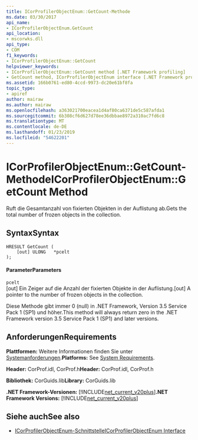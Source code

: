 ```yaml
---
title: ICorProfilerObjectEnum::GetCount-Methode
ms.date: 03/30/2017
api_name:
- ICorProfilerObjectEnum.GetCount
api_location:
- mscorwks.dll
api_type:
- COM
f1_keywords:
- ICorProfilerObjectEnum::GetCount
helpviewer_keywords:
- ICorProfilerObjectEnum::GetCount method [.NET Framework profiling]
- GetCount method, ICorProfilerObjectEnum interface [.NET Framework profiling]
ms.assetid: 166b0761-ed80-4ccd-9973-dc20e61bf8fa
topic_type:
- apiref
author: mairaw
ms.author: mairaw
ms.openlocfilehash: a363021700eacea1d4af80ca6371de5c587afda1
ms.sourcegitcommit: 6b308cf6d627d78ee36dbbae8972a310ac7fd6c8
ms.translationtype: MT
ms.contentlocale: de-DE
ms.lasthandoff: 01/23/2019
ms.locfileid: "54622201"
---
```

# <a name="icorprofilerobjectenumgetcount-method"></a><span data-ttu-id="bdf23-102">ICorProfilerObjectEnum::GetCount-Methode</span><span class="sxs-lookup"><span data-stu-id="bdf23-102">ICorProfilerObjectEnum::GetCount Method</span></span>
<span data-ttu-id="bdf23-103">Ruft die Gesamtanzahl von fixierten Objekten in der Auflistung ab.</span><span class="sxs-lookup"><span data-stu-id="bdf23-103">Gets the total number of frozen objects in the collection.</span></span>  
  
## <a name="syntax"></a><span data-ttu-id="bdf23-104">Syntax</span><span class="sxs-lookup"><span data-stu-id="bdf23-104">Syntax</span></span>  
  
```  
HRESULT GetCount (  
    [out] ULONG   *pcelt  
);  
```  
  
#### <a name="parameters"></a><span data-ttu-id="bdf23-105">Parameter</span><span class="sxs-lookup"><span data-stu-id="bdf23-105">Parameters</span></span>  
 `pcelt`  
 <span data-ttu-id="bdf23-106">[out] Ein Zeiger auf die Anzahl der fixierten Objekte in der Auflistung.</span><span class="sxs-lookup"><span data-stu-id="bdf23-106">[out] A pointer to the number of frozen objects in the collection.</span></span>  
  
 <span data-ttu-id="bdf23-107">Diese Methode gibt immer 0 (null) in .NET Framework, Version 3.5 Service Pack 1 (SP1) und höher.</span><span class="sxs-lookup"><span data-stu-id="bdf23-107">This method will always return zero in the .NET Framework version 3.5 Service Pack 1 (SP1) and later versions.</span></span>  
  
## <a name="requirements"></a><span data-ttu-id="bdf23-108">Anforderungen</span><span class="sxs-lookup"><span data-stu-id="bdf23-108">Requirements</span></span>  
 <span data-ttu-id="bdf23-109">**Plattformen:** Weitere Informationen finden Sie unter [Systemanforderungen](../../../../docs/framework/get-started/system-requirements.md).</span><span class="sxs-lookup"><span data-stu-id="bdf23-109">**Platforms:** See [System Requirements](../../../../docs/framework/get-started/system-requirements.md).</span></span>  
  
 <span data-ttu-id="bdf23-110">**Header:** CorProf.idl, CorProf.h</span><span class="sxs-lookup"><span data-stu-id="bdf23-110">**Header:** CorProf.idl, CorProf.h</span></span>  
  
 <span data-ttu-id="bdf23-111">**Bibliothek:** CorGuids.lib</span><span class="sxs-lookup"><span data-stu-id="bdf23-111">**Library:** CorGuids.lib</span></span>  
  
 <span data-ttu-id="bdf23-112">**.NET Framework-Versionen:** [!INCLUDE[net_current_v20plus](../../../../includes/net-current-v20plus-md.md)]</span><span class="sxs-lookup"><span data-stu-id="bdf23-112">**.NET Framework Versions:** [!INCLUDE[net_current_v20plus](../../../../includes/net-current-v20plus-md.md)]</span></span>  
  
## <a name="see-also"></a><span data-ttu-id="bdf23-113">Siehe auch</span><span class="sxs-lookup"><span data-stu-id="bdf23-113">See also</span></span>
- [<span data-ttu-id="bdf23-114">ICorProfilerObjectEnum-Schnittstelle</span><span class="sxs-lookup"><span data-stu-id="bdf23-114">ICorProfilerObjectEnum Interface</span></span>](../../../../docs/framework/unmanaged-api/profiling/icorprofilerobjectenum-interface.md)
